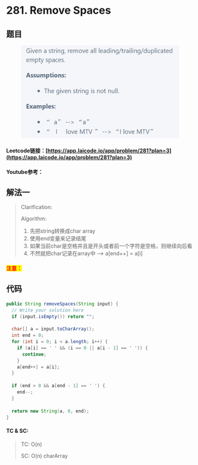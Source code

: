 # 281. Remove Spaces

## 题目

<figure><img src="../../.gitbook/assets/image (1) (5).png" alt=""><figcaption></figcaption></figure>

#### Leetcode链接：[https://app.laicode.io/app/problem/281?plan=3](https://app.laicode.io/app/problem/281?plan=3)

#### Youtube参考：

## 解法一

> Clarification:&#x20;
>
> Algorithm:&#x20;
>
> 1. 先把string转换成char array
> 2. 使用end变量来记录结尾
> 3. 如果当前char是空格并且是开头或者前一个字符是空格，则继续向后看
> 4. 不然就把char记录在array中 --> a\[end++] = a\[i]

#### <mark style="color:red;">注意：</mark>

## 代码

```java
public String removeSpaces(String input) {
  // Write your solution here
  if (input.isEmpty()) return "";

  char[] a = input.toCharArray();
  int end = 0;
  for (int i = 0; i < a.length; i++) {
    if (a[i] == ' ' && (i == 0 || a[i - 1] == ' ')) {
      continue;
    }
    a[end++] = a[i];
  }

  if (end > 0 && a[end - 1] == ' ') {
    end--;
  }

  return new String(a, 0, end);
}
```

#### TC & SC:&#x20;

> TC: O(n)
>
> SC: O(n) charArray
